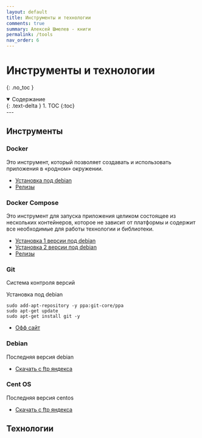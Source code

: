 ```yaml
---
layout: default
title: Инструменты и технологии
comments: true
summary: Алексей Шмелев - книги
permalink: /tools
nav_order: 6
---
```


# Инструменты и технологии
{: .no_toc }

<details open markdown="block">
  <summary>
    Содержание
  </summary>
  {: .text-delta }
1. TOC
{:toc}
</details>
---

## Инструменты

### Docker

Это инструмент, который позволяет создавать и использовать приложения в «родном» окружении.

- [Установка под debian](https://docs.docker.com/engine/install/debian/#install-using-the-repository)
- [Релизы](https://github.com/docker/cli/tags)

### Docker Compose

Это инструмент для запуска приложения целиком состоящее из нескольких контейнеров, которое не зависит от платформы и содержит все необходимые для работы технологии и библиотеки.

- [Установка 1 версии под debian](https://docs.docker.com/compose/install/#install-compose-on-linux-systems)
- [Установка 2 версии под debian](https://docs.docker.com/compose/cli-command/#install-on-linux)
- [Релизы](https://github.com/docker/compose/tags)

### Git

Система контроля версий

Установка под debian
```shell
sudo add-apt-repository -y ppa:git-core/ppa
sudo apt-get update
sudo apt-get install git -y
```

- [Офф сайт](https://git-scm.com/)

### Debian

Последняя версия debian

- [Скачать с ftp яндекса](https://mirror.yandex.ru/debian-cd/current/amd64/bt-cd/)

### Cent OS

Последняя версия centos

- [Скачать с ftp яндекса](https://ftp.yandex.ru/centos/8/isos/x86_64/)

## Технологии